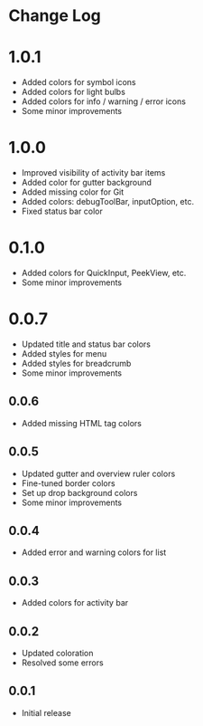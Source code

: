 # Change Log


# 1.0.1
- Added colors for symbol icons
- Added colors for light bulbs
- Added colors for info / warning / error icons
- Some minor improvements


# 1.0.0
- Improved visibility of activity bar items
- Added color for gutter background
- Added missing color for Git
- Added colors: debugToolBar, inputOption, etc.
- Fixed status bar color


# 0.1.0
- Added colors for QuickInput, PeekView, etc.
- Some minor improvements


# 0.0.7
- Updated title and status bar colors
- Added styles for menu
- Added styles for breadcrumb
- Some minor improvements


## 0.0.6
- Added missing HTML tag colors


## 0.0.5
- Updated gutter and overview ruler colors
- Fine-tuned border colors
- Set up drop background colors
- Some minor improvements


## 0.0.4
- Added error and warning colors for list


## 0.0.3
- Added colors for activity bar


## 0.0.2
- Updated coloration
- Resolved some errors


## 0.0.1
- Initial release
